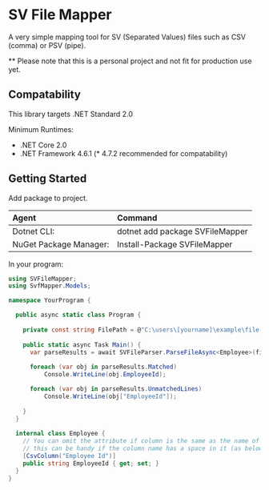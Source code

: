 # SV File Mapper

A very simple mapping tool for SV (Separated Values) files such as CSV (comma) or PSV (pipe).

** Please note that this is a personal project and not fit for production use yet.

## Compatability

This library targets .NET Standard 2.0

Minimum Runtimes:
  - .NET Core 2.0
  - .NET Framework 4.6.1 (* 4.7.2 recommended for compatability)

## Getting Started

Add package to project.

| Agent | Command |
|:-|:-|
| Dotnet CLI:            | dotnet add package SVFileMapper|
| NuGet Package Manager: | Install-Package SVFileMapper |

In your program:

```c#
using SVFileMapper;
using SvfMapper.Models;

namespace YourProgram {

  public async static class Program {
  
    private const string FilePath = @"C:\users\[yourname]\example\file.txt";
  
    public static async Task Main() {
      var parseResults = await SVFileParser.ParseFileAsync<Employee>(filePath, '|');
      
      foreach (var obj in parseResults.Matched)
          Console.WriteLine(obj.EmployeeId);

      foreach (var obj in parseResults.UnmatchedLines)
          Console.WriteLine(obj["EmployeeId"]);  
      
    }
  }
  
  internal class Employee {
    // You can omit the attribute if column is the same as the name of the property,
    // this can be handy if the column name has a space in it (as below)
    [CsvColumn("Employee Id")] 
    public string EmployeeId { get; set; }
  }
}


```
